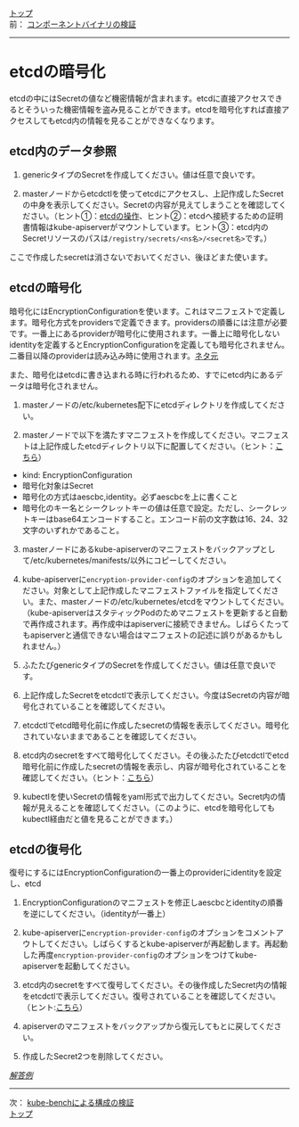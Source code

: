 [トップ](../README.md)  
前： [コンポーネントバイナリの検証](binary.md)  

---

# etcdの暗号化

etcdの中にはSecretの値など機密情報が含まれます。etcdに直接アクセスできるとそういった機密情報を盗み見ることができます。etcdを暗号化すれば直接アクセスしてもetcd内の情報を見ることができなくなります。

## etcd内のデータ参照

1. genericタイプのSecretを作成してください。値は任意で良いです。

2. masterノードからetcdctlを使ってetcdにアクセスし、上記作成したSecretの中身を表示してください。Secretの内容が見えてしまうことを確認してください。（ヒント①：[etcdの操作](https://kubernetes.io/docs/tasks/administer-cluster/configure-upgrade-etcd/#securing-communication)、ヒント②：etcdへ接続するための証明書情報はkube-apiserverがマウントしています。ヒント③：etcd内のSecretリソースのパスは`/registry/secrets/<ns名>/<secret名>`です。）

ここで作成したsecretは消さないでおいてください、後ほどまた使います。

## etcdの暗号化

暗号化にはEncryptionConfigurationを使います。これはマニフェストで定義します。暗号化方式をprovidersで定義できます。providersの順番には注意が必要です。一番上にあるproviderが暗号化に使用されます。一番上に暗号化しないidentityを定義するとEncryptionConfigurationを定義しても暗号化されません。二番目以降のproviderは読み込み時に使用されます。[ネタ元](https://kubernetes.io/docs/tasks/administer-cluster/encrypt-data/#understanding-the-encryption-at-rest-configuration)

また、暗号化はetcdに書き込まれる時に行われるため、すでにetcd内にあるデータは暗号化されません。

1. masterノードの/etc/kubernetes配下にetcdディレクトリを作成してください。

2. masterノードで以下を満たすマニフェストを作成してください。マニフェストは上記作成したetcdディレクトリ以下に配置してください。（ヒント：[こちら](https://kubernetes.io/docs/tasks/administer-cluster/encrypt-data/#encrypting-your-data)）

- kind: EncryptionConfiguration
- 暗号化対象はSecret
- 暗号化の方式はaescbc,identity。必ずaescbcを上に書くこと
- 暗号化のキー名とシークレットキーの値は任意で設定。ただし、シークレットキーはbase64エンコードすること。エンコード前の文字数は16、24、32文字のいずれかであること。

3. masterノードにあるkube-apiserverのマニフェストをバックアップとして/etc/kubernetes/manifests/以外にコピーしてください。
   
4. kube-apiserverに`encryption-provider-config`のオプションを追加してください。対象として上記作成したマニフェストファイルを指定してください。また、masterノードの/etc/kubernetes/etcdをマウントしてください。（kube-apiserverはスタティックPodのためマニフェストを更新すると自動で再作成されます。再作成中はapiserverに接続できません。しばらくたってもapiserverと通信できない場合はマニフェストの記述に誤りがあるかもしれません。）

5. ふたたびgenericタイプのSecretを作成してください。値は任意で良いです。

6. 上記作成したSecretをetcdctlで表示してください。今度はSecretの内容が暗号化されていることを確認してください。

7. etcdctlでetcd暗号化前に作成したsecretの情報を表示してください。暗号化されていないままであることを確認してください。

8. etcd内のsecretをすべて暗号化してください。その後ふたたびetcdctlでetcd暗号化前に作成したsecretの情報を表示し、内容が暗号化されていることを確認してください。（ヒント：[こちら](https://kubernetes.io/docs/tasks/administer-cluster/encrypt-data/#ensure-all-secrets-are-encrypted)）

9.  kubectlを使いSecretの情報をyaml形式で出力してください。Secret内の情報が見えることを確認してください。（このように、etcdを暗号化してもkubectl経由だと値を見ることができます。）

## etcdの復号化

復号にするにはEncryptionConfigurationの一番上のproviderにidentityを設定し、etcd

1. EncryptionConfigurationのマニフェストを修正しaescbcとidentityの順番を逆にしてください。（identityが一番上）

2. kube-apiserverに`encryption-provider-config`のオプションをコメントアウトしてください。しばらくするとkube-apiserverが再起動します。再起動した再度`encryption-provider-config`のオプションをつけてkube-apiserverを起動してください。

3. etcd内のsecretをすべて復号してください。その後作成したSecret内の情報をetcdctlで表示してください。復号されていることを確認してください。（ヒント:[こちら](https://kubernetes.io/docs/tasks/administer-cluster/encrypt-data/#decrypting-all-data)）

4. apiserverのマニフェストをバックアップから復元してもとに戻してください。

5. 作成したSecret2つを削除してください。

[*解答例*](../ans/etcd.md)  

---

次： [kube-benchによる構成の検証](kube-bench.md)  
[トップ](../README.md)  
